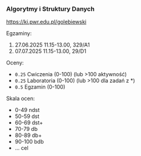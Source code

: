 ### Algorytmy i Struktury Danych

https://ki.pwr.edu.pl/golebiewski

Egzaminy:
1. 27.06.2025 11.15-13.00, 329/A1
2. 07.07.2025 11.15-13.00, 29/D1

Oceny:
- `0.25` Cwiczenia (0-100) (lub >100 aktywność)
- `0.25` Laboratoria (0-100) (lub >100 dla zadań z *)
- `0.5` Egzamin (0-100)

Skala ocen:
- 0-49 ndst
- 50-59 dst
- 60-69 dst+
- 70-79 db
- 80-89 db+
- 90-100 bdb
- ... cel
